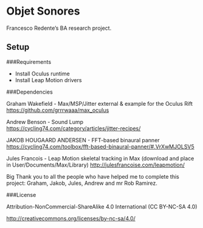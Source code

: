 # Objet Sonores

Francesco Redente’s BA research project.

## Setup

###Requirements
- Install Oculus runtime
- Install Leap Motion drivers

###Dependencies

Graham Wakefield - Max/MSP/Jitter external & example for the Oculus Rift
https://github.com/grrrwaaa/max_oculus

Andrew Benson - Sound Lump 
https://cycling74.com/category/articles/jitter-recipes/

JAKOB HOUGAARD ANDERSEN - FFT-based binaural panner
https://cycling74.com/toolbox/fft-based-binaural-panner/#.VrXwMJOLSV5

Jules Francois - Leap Motion skeletal tracking in Max 
(download and place in User/Documents/Max/Library)
http://julesfrancoise.com/leapmotion/ 

Big Thank you to all the people who have helped me to complete this project: Graham, Jakob, Jules, Andrew and mr Rob Ramirez. 

###License

Attribution-NonCommercial-ShareAlike 4.0 International (CC BY-NC-SA 4.0)

http://creativecommons.org/licenses/by-nc-sa/4.0/